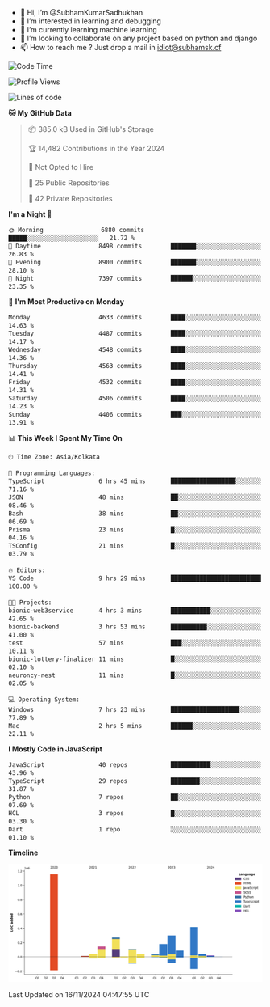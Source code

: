 - 👋 Hi, I’m @SubhamKumarSadhukhan
- 👀 I’m interested in learning and debugging
- 🌱 I’m currently learning machine learning
- 💞️ I’m looking to collaborate on any project based on python and django
- 📫 How to reach me ?
      Just drop a mail in idiot@subhamsk.cf

<!---
SubhamKumarSadhukhan/SubhamKumarSadhukhan is a ✨ special ✨ repository because its `README.md` (this file) appears on your GitHub profile.
You can click the Preview link to take a look at your changes.
--->


<!--START_SECTION:waka-->
![Code Time](http://img.shields.io/badge/Code%20Time-2%2C627%20hrs%202%20mins-blue)

![Profile Views](http://img.shields.io/badge/Profile%20Views-3-blue)

![Lines of code](https://img.shields.io/badge/From%20Hello%20World%20I%27ve%20Written-2.8%20million%20lines%20of%20code-blue)

**🐱 My GitHub Data** 

> 📦 385.0 kB Used in GitHub's Storage 
 > 
> 🏆 14,482 Contributions in the Year 2024
 > 
> 🚫 Not Opted to Hire
 > 
> 📜 25 Public Repositories 
 > 
> 🔑 42 Private Repositories 
 > 
**I'm a Night 🦉** 

```text
🌞 Morning                6880 commits        █████░░░░░░░░░░░░░░░░░░░░   21.72 % 
🌆 Daytime                8498 commits        ███████░░░░░░░░░░░░░░░░░░   26.83 % 
🌃 Evening                8900 commits        ███████░░░░░░░░░░░░░░░░░░   28.10 % 
🌙 Night                  7397 commits        ██████░░░░░░░░░░░░░░░░░░░   23.35 % 
```
📅 **I'm Most Productive on Monday** 

```text
Monday                   4633 commits        ████░░░░░░░░░░░░░░░░░░░░░   14.63 % 
Tuesday                  4487 commits        ████░░░░░░░░░░░░░░░░░░░░░   14.17 % 
Wednesday                4548 commits        ████░░░░░░░░░░░░░░░░░░░░░   14.36 % 
Thursday                 4563 commits        ████░░░░░░░░░░░░░░░░░░░░░   14.41 % 
Friday                   4532 commits        ████░░░░░░░░░░░░░░░░░░░░░   14.31 % 
Saturday                 4506 commits        ████░░░░░░░░░░░░░░░░░░░░░   14.23 % 
Sunday                   4406 commits        ███░░░░░░░░░░░░░░░░░░░░░░   13.91 % 
```


📊 **This Week I Spent My Time On** 

```text
🕑︎ Time Zone: Asia/Kolkata

💬 Programming Languages: 
TypeScript               6 hrs 45 mins       ██████████████████░░░░░░░   71.16 % 
JSON                     48 mins             ██░░░░░░░░░░░░░░░░░░░░░░░   08.46 % 
Bash                     38 mins             ██░░░░░░░░░░░░░░░░░░░░░░░   06.69 % 
Prisma                   23 mins             █░░░░░░░░░░░░░░░░░░░░░░░░   04.16 % 
TSConfig                 21 mins             █░░░░░░░░░░░░░░░░░░░░░░░░   03.79 % 

🔥 Editors: 
VS Code                  9 hrs 29 mins       █████████████████████████   100.00 % 

🐱‍💻 Projects: 
bionic-web3service       4 hrs 3 mins        ███████████░░░░░░░░░░░░░░   42.65 % 
bionic-backend           3 hrs 53 mins       ██████████░░░░░░░░░░░░░░░   41.00 % 
test                     57 mins             ███░░░░░░░░░░░░░░░░░░░░░░   10.11 % 
bionic-lottery-finalizer 11 mins             █░░░░░░░░░░░░░░░░░░░░░░░░   02.10 % 
neuroncy-nest            11 mins             █░░░░░░░░░░░░░░░░░░░░░░░░   02.05 % 

💻 Operating System: 
Windows                  7 hrs 23 mins       ███████████████████░░░░░░   77.89 % 
Mac                      2 hrs 5 mins        ██████░░░░░░░░░░░░░░░░░░░   22.11 % 
```

**I Mostly Code in JavaScript** 

```text
JavaScript               40 repos            ███████████░░░░░░░░░░░░░░   43.96 % 
TypeScript               29 repos            ████████░░░░░░░░░░░░░░░░░   31.87 % 
Python                   7 repos             ██░░░░░░░░░░░░░░░░░░░░░░░   07.69 % 
HCL                      3 repos             █░░░░░░░░░░░░░░░░░░░░░░░░   03.30 % 
Dart                     1 repo              ░░░░░░░░░░░░░░░░░░░░░░░░░   01.10 % 
```



**Timeline**

![Lines of Code chart](https://raw.githubusercontent.com/SubhamKumarSadhukhan/SubhamKumarSadhukhan/main/assets/bar_graph.png)


 Last Updated on 16/11/2024 04:47:55 UTC
<!--END_SECTION:waka-->
